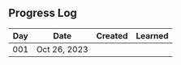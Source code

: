 ## Progress Log

| Day | Date | Created | Learned |
| --- | --- | --- | --- |
| 001 | Oct 26, 2023 | [ ](001) | |
